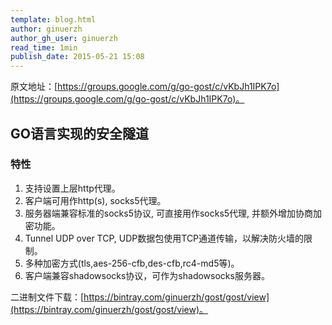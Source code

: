```yaml
---
template: blog.html
author: ginuerzh
author_gh_user: ginuerzh
read_time: 1min
publish_date: 2015-05-21 15:08
---
```


原文地址：[https://groups.google.com/g/go-gost/c/vKbJh1IPK7o](https://groups.google.com/g/go-gost/c/vKbJh1IPK7o)。

## GO语言实现的安全隧道

### 特性

1. 支持设置上层http代理。
2. 客户端可用作http(s), socks5代理。
3. 服务器端兼容标准的socks5协议, 可直接用作socks5代理, 并额外增加协商加密功能。
4. Tunnel UDP over TCP, UDP数据包使用TCP通道传输，以解决防火墙的限制。
5. 多种加密方式(tls,aes-256-cfb,des-cfb,rc4-md5等)。
6. 客户端兼容shadowsocks协议，可作为shadowsocks服务器。

二进制文件下载：[https://bintray.com/ginuerzh/gost/gost/view](https://bintray.com/ginuerzh/gost/gost/view)。
